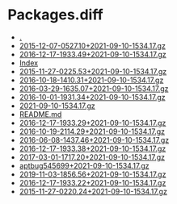 Packages.diff
========================

- [.](.)
- [2015-12-07-0527.10+2021-09-10-1534.17.gz](2015-12-07-0527.10+2021-09-10-1534.17.gz)
- [2016-12-17-1933.49+2021-09-10-1534.17.gz](2016-12-17-1933.49+2021-09-10-1534.17.gz)
- [Index](Index)
- [2015-11-27-0225.53+2021-09-10-1534.17.gz](2015-11-27-0225.53+2021-09-10-1534.17.gz)
- [2016-10-18-1410.31+2021-09-10-1534.17.gz](2016-10-18-1410.31+2021-09-10-1534.17.gz)
- [2016-03-29-1635.07+2021-09-10-1534.17.gz](2016-03-29-1635.07+2021-09-10-1534.17.gz)
- [2016-10-01-1931.34+2021-09-10-1534.17.gz](2016-10-01-1931.34+2021-09-10-1534.17.gz)
- [2021-09-10-1534.17.gz](2021-09-10-1534.17.gz)
- [README.md](README.md)
- [2016-12-17-1933.29+2021-09-10-1534.17.gz](2016-12-17-1933.29+2021-09-10-1534.17.gz)
- [2016-10-19-2114.29+2021-09-10-1534.17.gz](2016-10-19-2114.29+2021-09-10-1534.17.gz)
- [2016-06-08-1437.46+2021-09-10-1534.17.gz](2016-06-08-1437.46+2021-09-10-1534.17.gz)
- [2016-12-17-1933.38+2021-09-10-1534.17.gz](2016-12-17-1933.38+2021-09-10-1534.17.gz)
- [2017-03-01-1717.20+2021-09-10-1534.17.gz](2017-03-01-1717.20+2021-09-10-1534.17.gz)
- [aptbug545699+2021-09-10-1534.17.gz](aptbug545699+2021-09-10-1534.17.gz)
- [2019-11-03-1856.56+2021-09-10-1534.17.gz](2019-11-03-1856.56+2021-09-10-1534.17.gz)
- [2016-12-17-1933.22+2021-09-10-1534.17.gz](2016-12-17-1933.22+2021-09-10-1534.17.gz)
- [2015-11-27-0220.24+2021-09-10-1534.17.gz](2015-11-27-0220.24+2021-09-10-1534.17.gz)

